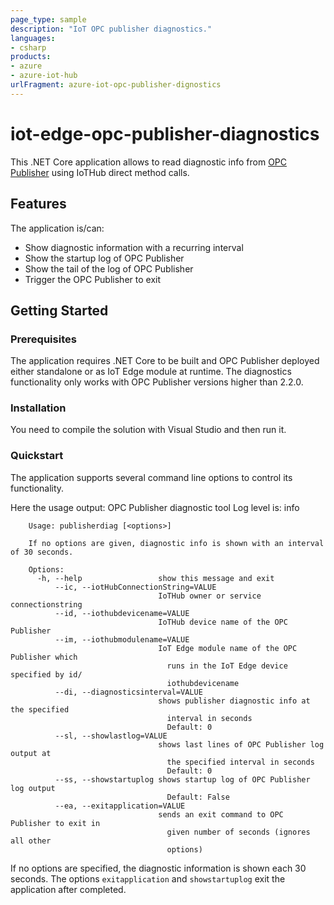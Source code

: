 ```yaml
---
page_type: sample
description: "IoT OPC publisher diagnostics."
languages:
- csharp
products:
- azure
- azure-iot-hub
urlFragment: azure-iot-opc-publisher-dignostics
---
```


# iot-edge-opc-publisher-diagnostics

This .NET Core application allows to read diagnostic info from [OPC Publisher](https://github.com/Azure/iot-edge-opc-publisher) using IoTHub direct method calls.


## Features

The application is/can:
* Show diagnostic information with a recurring interval
* Show the startup log of OPC Publisher
* Show the tail of the log of OPC Publisher
* Trigger the OPC Publisher to exit


## Getting Started


### Prerequisites

The application requires .NET Core to be built and OPC Publisher deployed either standalone or as IoT Edge module at runtime.
The diagnostics functionality only works with OPC Publisher versions higher than 2.2.0.


### Installation

You need to compile the solution with Visual Studio and then run it.


### Quickstart

The application supports several command line options to control its functionality. 

Here the usage output:
        OPC Publisher diagnostic tool
        Log level is: info

        Usage: publisherdiag [<options>]

        If no options are given, diagnostic info is shown with an interval of 30 seconds.

        Options:
          -h, --help                 show this message and exit
              --ic, --iotHubConnectionString=VALUE
                                     IoTHub owner or service connectionstring
              --id, --iothubdevicename=VALUE
                                     IoTHub device name of the OPC Publisher
              --im, --iothubmodulename=VALUE
                                     IoT Edge module name of the OPC Publisher which
                                       runs in the IoT Edge device specified by id/
                                       iothubdevicename
              --di, --diagnosticsinterval=VALUE
                                     shows publisher diagnostic info at the specified
                                       interval in seconds
                                       Default: 0
              --sl, --showlastlog=VALUE
                                     shows last lines of OPC Publisher log output at
                                       the specified interval in seconds
                                       Default: 0
              --ss, --showstartuplog shows startup log of OPC Publisher log output
                                       Default: False
              --ea, --exitapplication=VALUE
                                     sends an exit command to OPC Publisher to exit in
                                       given number of seconds (ignores all other
                                       options)

If no options are specified, the diagnostic information is shown each 30 seconds. The options `exitapplication` and `showstartuplog` exit the application
after completed.
